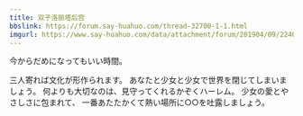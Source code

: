 ```yaml
---
title: 双子洛丽塔后宫
bbslink: https://forum.say-huahuo.com/thread-32700-1-1.html
imgurl: https://www.say-huahuo.com/data/attachment/forum/201904/09/224019l1jzrj0rrrgeggii.jpg
---
```


今からだめになってもいい時間。

三人寄れば文化が形作られます。
あなたと少女と少女で世界を閉じてしまいましょう。
何よりも大切なのは、見守ってくれるかぞくハーレム。
少女の愛とやさしさに包まれて、
一番あたたかくて熱い場所に○○を吐露しましょう。<!--more-->
